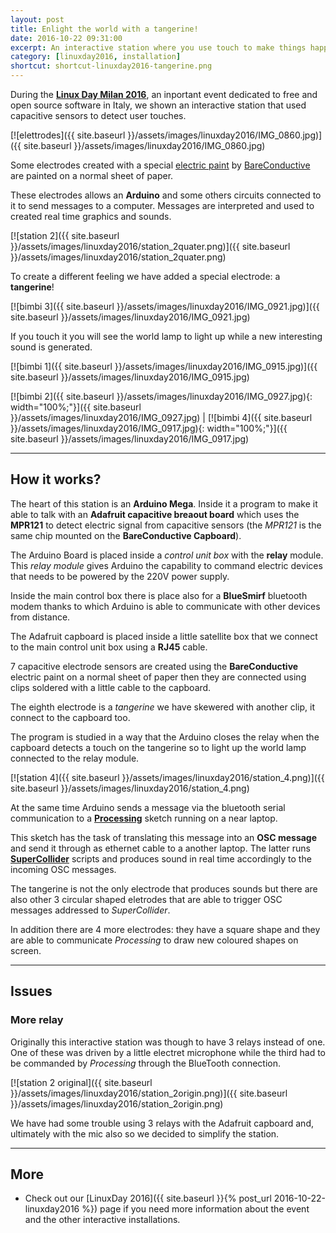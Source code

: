 ```yaml
---
layout: post
title: Enlight the world with a tangerine!
date: 2016-10-22 09:31:00
excerpt: An interactive station where you use touch to make things happen.
category: [linuxday2016, installation]
shortcut: shortcut-linuxday2016-tangerine.png
---
```


During the [**Linux Day Milan 2016**](http://linuxdaymilano.org/), an inportant event dedicated to free and open source software in Italy, we shown an interactive station that used capacitive sensors to detect user touches.

[![elettrodes]({{ site.baseurl }}/assets/images/linuxday2016/IMG_0860.jpg)]({{ site.baseurl }}/assets/images/linuxday2016/IMG_0860.jpg)


Some electrodes created with a special [electric paint](https://www.bareconductive.com/shop/electric-paint-50ml/) by [BareConductive](https://www.bareconductive.com/) are painted on a normal sheet of paper.

These electrodes allows an **Arduino** and some others circuits connected to it to send messages to a computer.
Messages are interpreted and used to created real time graphics and sounds.

[![station 2]({{ site.baseurl }}/assets/images/linuxday2016/station_2quater.png)]({{ site.baseurl }}/assets/images/linuxday2016/station_2quater.png)

To create a different feeling we have added a special electrode: a **tangerine**!

[![bimbi 3]({{ site.baseurl }}/assets/images/linuxday2016/IMG_0921.jpg)]({{ site.baseurl }}/assets/images/linuxday2016/IMG_0921.jpg)

If you touch it you will see the world lamp to light up while a new interesting sound is generated.

[![bimbi 1]({{ site.baseurl }}/assets/images/linuxday2016/IMG_0915.jpg)]({{ site.baseurl }}/assets/images/linuxday2016/IMG_0915.jpg)

 [![bimbi 2]({{ site.baseurl }}/assets/images/linuxday2016/IMG_0927.jpg){: width="100%;"}]({{ site.baseurl }}/assets/images/linuxday2016/IMG_0927.jpg) | [![bimbi 4]({{ site.baseurl }}/assets/images/linuxday2016/IMG_0917.jpg){: width="100%;"}]({{ site.baseurl }}/assets/images/linuxday2016/IMG_0917.jpg)

---

## How it works?

The heart of this station is an **Arduino Mega**. Inside it a program to make it able to talk with an **Adafruit capacitive breaout board** which uses the **MPR121** to detect electric signal from capacitive sensors (the _MPR121_ is the same chip mounted on the **BareConductive Capboard**).

The Arduino Board is placed inside a _control unit box_ with the **relay** module. This _relay module_ gives Arduino the capability to command electric devices that needs to be powered by the 220V power supply.

Inside the main control box there is place also for a **BlueSmirf** bluetooth modem thanks to which Arduino is able to communicate with other devices from distance.

The Adafruit capboard is placed inside a little satellite box that we connect to the main control unit box using a **RJ45** cable.

7 capacitive electrode sensors are created using the **BareConductive** electric paint on a normal sheet of paper then they are connected using clips soldered with a little cable to the capboard.

The eighth electrode is a _tangerine_ we have skewered with another clip, it connect to the capboard too.

The program is studied in a way that the Arduino closes the relay when the capboard detects a touch on the tangerine so to light up the world lamp connected to the relay module.

[![station 4]({{ site.baseurl }}/assets/images/linuxday2016/station_4.png)]({{ site.baseurl }}/assets/images/linuxday2016/station_4.png)

At the same time Arduino sends a message via the bluetooth serial communication to a [**Processing**](https://processing.org/) sketch running on a near laptop.

This sketch has the task of translating this message into an **OSC message** and send it through as ethernet cable to a another laptop. The latter runs [**SuperCollider**](https://supercollider.github.io/) scripts and produces sound in real time accordingly to the incoming OSC messages.

The tangerine is not the only electrode that produces sounds but there are also other 3 circular shaped eletrodes that are able to trigger OSC messages addressed to _SuperCollider_.

In addition there are 4 more electrodes: they have a square shape and they are able to communicate _Processing_ to draw new coloured shapes on screen.

---

## Issues

### More relay
Originally this interactive station was though to have 3 relays instead of one. One of these was driven by a little electret microphone while the third had to be commanded by _Processing_ through the BlueTooth connection.

[![station 2 original]({{ site.baseurl }}/assets/images/linuxday2016/station_2origin.png)]({{ site.baseurl }}/assets/images/linuxday2016/station_2origin.png)

We have had some trouble using 3 relays with the Adafruit capboard and, ultimately with the mic also so we decided to simplify the station.

---

## More

* Check out our [LinuxDay 2016]({{ site.baseurl }}{% post_url 2016-10-22-linuxday2016 %}) page if you need more information about the event and the other interactive installations.
